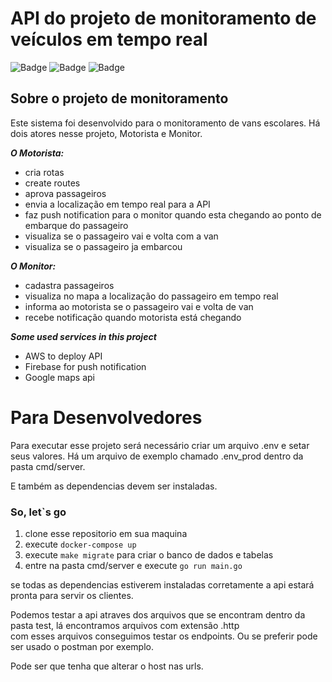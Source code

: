 # API do projeto de monitoramento de veículos em tempo real
![Badge](https://img.shields.io/static/v1?label=go&message=1.20&color=blue&style=for-the-badge&logo=Go)
![Badge](https://img.shields.io/static/v1?label=push%20notification&message=%20&color=gray&style=for-the-badge&logo=firebase)
![Badge](https://img.shields.io/static/v1?label=aws&message=%20&color=yellow&style=for-the-badge&logo=aws)

## Sobre o projeto de monitoramento
Este sistema foi desenvolvido para o monitoramento de vans escolares.
Há dois atores nesse projeto, Motorista e Monitor.

***O Motorista:***
- cria rotas
- create routes
- aprova passageiros
- envia a localização em tempo real para a API
- faz push notification para o monitor quando esta chegando ao ponto de embarque do passageiro
- visualiza se o passageiro vai e volta com a van
- visualiza se o passageiro ja embarcou

***O Monitor:***
- cadastra passageiros
- visualiza no mapa a localização do passageiro em tempo real
- informa ao motorista se o passageiro vai e volta de van
- recebe notificação quando motorista está chegando

***Some used services in this project***
- AWS to deploy API
- Firebase for push notification
- Google maps api


# Para Desenvolvedores
Para executar esse projeto será necessário criar um arquivo .env e setar seus valores. Há um arquivo de exemplo chamado .env_prod dentro da pasta cmd/server.

E também as dependencias devem ser instaladas.

### So, let`s go
1. clone esse repositorio em sua maquina
2. execute `docker-compose up`
3. execute `make migrate` para criar o banco de dados e tabelas
4. entre na pasta cmd/server e execute `go run main.go`
   
se todas as dependencias estiverem instaladas corretamente a api estará pronta para servir os clientes.

Podemos testar a api atraves dos arquivos que se encontram dentro da pasta test, lá encontramos arquivos com extensão .http <br/>
com esses arquivos conseguimos testar os endpoints. Ou se preferir pode ser usado o postman por exemplo.

Pode ser que tenha que alterar o host nas urls.
